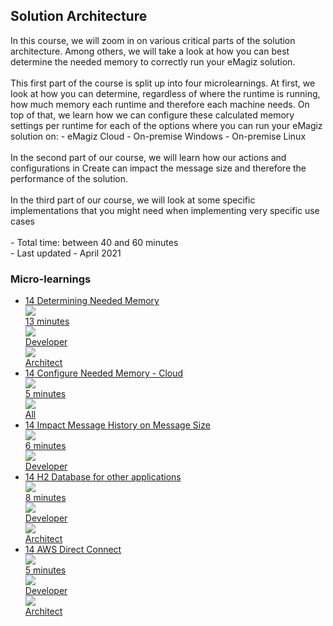 <div class="ez-academy">
	<div class="ez-academy__body">
		<main class="master">
	<h2 class="title">Solution Architecture</h2>
    <p>
       In this course, we will zoom in on various critical parts of the solution architecture. 
	   Among others, we will take a look at how you can best determine the needed memory to correctly run your eMagiz solution.
	   </br></br>
	   This first part of the course is split up into four microlearnings. At first, we look at how you can determine, regardless of where the runtime is running, how much memory each runtime and therefore each machine needs.
	   On top of that, we learn how we can configure these calculated memory settings per runtime for each of the options where you can run your eMagiz solution on:
	   - eMagiz Cloud
	   - On-premise Windows
	   - On-premise Linux
	   </br></br>
	   In the second part of our course, we will learn how our actions and configurations in Create can impact the message size and therefore the performance of the solution.
        </br></br>
        In the third part of our course, we will look at some specific implementations that you might need when implementing very specific use cases
        </br></br>
        - Total time: between 40 and 60 minutes
        </br>
        - Last updated - April 2021
    </p>
    <h3 class="title">Micro-learnings</h3>
    <ul class="strip-container">
        <li class="strip">
            <a href="../../docs/microlearning/expert-solution-architecture-determining-needed-memory" class="strip__link">
            <label for="" class="strip__label">
                <span>14</span>
                Determining Needed Memory
            </label>
            <div class="strip__attribute">
                <img class="strip__attribute-icon strip__attribute-icon--duration" src="../../img/icon-duration32.svg"/>
                <div class="strip__attribute-label">13 minutes</div>
            </div>
            <div class="strip__attribute">
                <img class="strip__attribute-icon strip__attribute-icon--roles" src="../../img/icon-roles32.svg"/>
                <div class="strip__attribute-label">Developer</div>
            </div>
			<div class="strip__attribute">
                <img class="strip__attribute-icon strip__attribute-icon--roles" src="../../img/icon-roles32.svg"/>
                <div class="strip__attribute-label">Architect</div>
            </div>
        </a>
        </li>
		<li class="strip">
            <a href="../../docs/microlearning/expert-solution-architecture-configure-needed-memory-cloud" class="strip__link">
            <label for="" class="strip__label">
                <span>14</span>
                Configure Needed Memory - Cloud
            </label>
            <div class="strip__attribute">
                <img class="strip__attribute-icon strip__attribute-icon--duration" src="../../img/icon-duration32.svg"/>
                <div class="strip__attribute-label">5 minutes</div>
            </div>
            <div class="strip__attribute">
                <img class="strip__attribute-icon strip__attribute-icon--roles" src="../../img/icon-roles32.svg"/>
                <div class="strip__attribute-label">All</div>
            </div>
        </a>
        </li>
		<li class="strip">
            <a href="../../docs/microlearning/expert-solution-architecture-impact-message-history-on-message-size" class="strip__link">
            <label for="" class="strip__label">
                <span>14</span>
                Impact Message History on Message Size
            </label>
            <div class="strip__attribute">
                <img class="strip__attribute-icon strip__attribute-icon--duration" src="../../img/icon-duration32.svg"/>
                <div class="strip__attribute-label">6 minutes</div>
            </div>
            <div class="strip__attribute">
                <img class="strip__attribute-icon strip__attribute-icon--roles" src="../../img/icon-roles32.svg"/>
                <div class="strip__attribute-label">Developer</div>
            </div>
        </a>
        </li>
        <li class="strip">
            <a href="../../docs/microlearning/expert-solution-architecture-h2-database-for-other-applications" class="strip__link">
            <label for="" class="strip__label">
                <span>14</span>
                H2 Database for other applications
            </label>
            <div class="strip__attribute">
                <img class="strip__attribute-icon strip__attribute-icon--duration" src="../../img/icon-duration32.svg"/>
                <div class="strip__attribute-label">8 minutes</div>
            </div>
            <div class="strip__attribute">
                <img class="strip__attribute-icon strip__attribute-icon--roles" src="../../img/icon-roles32.svg"/>
                <div class="strip__attribute-label">Developer</div>
            </div>
            <div class="strip__attribute">
                <img class="strip__attribute-icon strip__attribute-icon--roles" src="../../img/icon-roles32.svg"/>
                <div class="strip__attribute-label">Architect</div>
            </div>
        </a>
        </li>
        <li class="strip">
            <a href="../../docs/microlearning/expert-solution-architecture-aws-direct-connect" class="strip__link">
            <label for="" class="strip__label">
                <span>14</span>
                AWS Direct Connect
            </label>
            <div class="strip__attribute">
                <img class="strip__attribute-icon strip__attribute-icon--duration" src="../../img/icon-duration32.svg"/>
                <div class="strip__attribute-label">5 minutes</div>
            </div>
            <div class="strip__attribute">
                <img class="strip__attribute-icon strip__attribute-icon--roles" src="../../img/icon-roles32.svg"/>
                <div class="strip__attribute-label">Developer</div>
            </div>
            <div class="strip__attribute">
                <img class="strip__attribute-icon strip__attribute-icon--roles" src="../../img/icon-roles32.svg"/>
                <div class="strip__attribute-label">Architect</div>
            </div>
        </a>
        </li>		
    </ul>
    </main>
    </div>
</div>